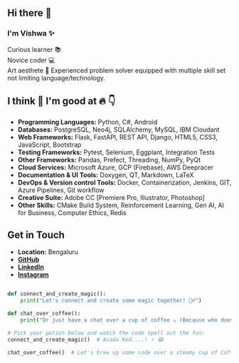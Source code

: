 ## Hi there 👋

### I'm Vishwa :sparkles:
Curious learner :books:  
Novice coder :computer:  
Art aesthete :art:
Experienced problem solver equipped with multiple skill set not limiting language/technology.

## I think :thought_balloon: I'm good at :fire: :point_down:
- **Programming Languages:** Python, C#, Android
- **Databases:** PostgreSQL, Neo4j, SQLAlchemy, MySQL, IBM Cloudant
- **Web Frameworks:** Flask, FastAPI, REST API, Django, HTML5, CSS3, JavaScript, Bootstrap
- **Testing Frameworks:** Pytest, Selenium, Eggplant, Integration Tests
- **Other Frameworks:** Pandas, Prefect, Threading, NumPy, PyQt
- **Cloud Services:** Microsoft Azure, GCP (Firebase), AWS Deepracer
- **Documentation & UI Tools:** Doxygen, QT, Markdown, LaTeX
- **DevOps & Version control Tools:** Docker, Containerization, Jenkins, GIT, Azure Pipelines, Git workflow
- **Creative Suite:** Adobe CC [Premiere Pro, Illustrator, Photoshop]
- **Other Skills:** CMake Build System, Reinforcement Learning, Gen AI, AI for Business, Computer Ethics, Redis


## Get in Touch
- **Location:** Bengaluru
- **[GitHub](https://github.com/vi-sh)**
- **[LinkedIn](https://www.linkedin.com/in/vishwanath-purohit)**
- **[Instagram](https://www.instagram.com/vishwanath_purohit/)**

```python

def connect_and_create_magic():
    print("Let's connect and create some magic together! 🧙‍♂️")

def chat_over_coffee():
    print("Or just have a chat over a cup of coffee ☕ (Because who doesn't code better with caffeine?)")

# Pick your potion below and watch the code spell out the fun:
connect_and_create_magic()  # Avada Ked....! ⚡ 😂

chat_over_coffee()  # Let's brew up some code over a steamy cup of Coffee! ☕

```
